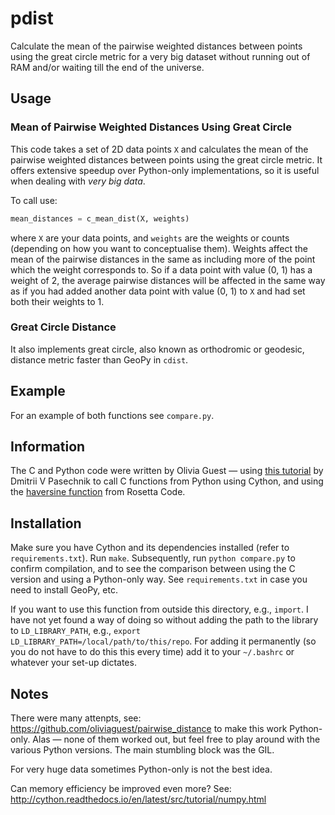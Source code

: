 # pdist
Calculate the mean of the pairwise weighted distances between points using the great circle metric for a very big dataset without running out of RAM and/or waiting till the end of the universe.

## Usage
### Mean of Pairwise Weighted Distances Using Great Circle
This code takes a set of 2D data points ```X``` and calculates the mean of the pairwise weighted distances between points using the great circle metric.
It offers extensive speedup over Python-only implementations, so it is useful when dealing with _very big data_.

To call use:
``` python
mean_distances = c_mean_dist(X, weights)
```
where ```X``` are your data points, and ```weights``` are the weights or counts (depending on how you want to conceptualise them).
Weights affect the mean of the pairwise distances in the same as including more of the point which the weight corresponds to.
So if a data point with value (0, 1) has a weight of 2, the average pairwise distances will be affected in the same way as if you had added another data point with value (0, 1) to ```X``` and had set both their weights to 1.

### Great Circle Distance
It also implements great circle, also known as orthodromic or geodesic, distance metric faster than GeoPy in ```cdist```.

## Example
For an example of both functions see ```compare.py```.

## Information
The C and Python code were written by Olivia Guest — using [this tutorial]( https://equatorialmaths.wordpress.com/2010/10/16/python-extensions-with-c-libraries-made-easy-by-cython/) by Dmitrii V Pasechnik to call C functions from Python using Cython, and using the [haversine function](https://rosettacode.org/wiki/Haversine_formula#C) from Rosetta Code.

## Installation
Make sure you have Cython and its dependencies installed (refer to ```requirements.txt```).
Run ```make```.
Subsequently, run ```python compare.py``` to confirm compilation, and to see the comparison between using the C version and using a Python-only way.
See ```requirements.txt``` in case you need to install GeoPy, etc.

If you want to use this function from outside this directory, e.g., ```import```. I have not yet found a way of doing so without adding the path to the library to ```LD_LIBRARY_PATH```, e.g., ```export LD_LIBRARY_PATH=/local/path/to/this/repo```.
For adding it permanently (so you do not have to do this this every time) add it to your ```~/.bashrc``` or whatever your set-up dictates.

## Notes
There were  many attenpts, see: https://github.com/oliviaguest/pairwise_distance to make this work Python-only.
Alas — none of them worked out, but feel free to play around with the various Python versions.
The main stumbling block was the GIL.

For very huge data sometimes Python-only is not the best idea.

Can memory efficiency be improved even more? See: http://cython.readthedocs.io/en/latest/src/tutorial/numpy.html
